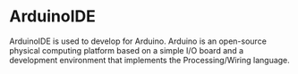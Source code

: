 # ArduinoIDE

ArduinoIDE is used to develop for Arduino. Arduino is an open-source physical computing platform based on a simple I/O board and a development environment that implements the Processing/Wiring language.